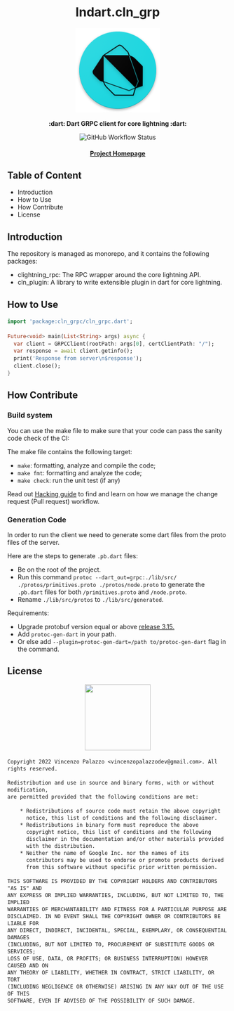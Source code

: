 <div align="center">
  <h1>lndart.cln_grp</h1>

  <img src="https://github.com/dart-lightning/icons/raw/main/main/res/mipmap-xxxhdpi/ic_launcher.png" />

  <p>
    <strong> :dart: Dart GRPC client for core lightning :dart: </strong>
  </p>

  <p>
   <img alt="GitHub Workflow Status" src="https://img.shields.io/github/workflow/status/dart-lightning/lndart.cln_grpc/cln_grpc%20dart%20code%20sanity%20check?style=flat-square">
  </p>

  <h4>
    <a href="https://github.com/dart-lightning">Project Homepage</a>
  </h4>
</div>

## Table of Content

- Introduction
- How to Use
- How Contribute
- License

## Introduction

The repository is managed as monorepo, and it contains the following packages:

- clightning_rpc: The RPC wrapper around the core lightning API.
- cln_plugin: A library to write extensible plugin in dart for core lightning.

## How to Use

```dart
import 'package:cln_grpc/cln_grpc.dart';

Future<void> main(List<String> args) async {
  var client = GRPCClient(rootPath: args[0], certClientPath: "/");
  var response = await client.getinfo();
  print('Response from server\n$response');
  client.close();
}
```

## How Contribute

### Build system

You can use the make file to make sure that your code can pass the sanity code check of the CI:

The make file contains the following target:

- `make`: formatting, analyze and compile the code;
- `make fmt`: formatting and analyze the code;
- `make check`: run the unit test (if any)

Read out [Hacking guide](#TODO) to find and learn on how we manage the change request (Pull request) workflow.
### Generation Code

In order to run the client we need to generate some dart files from the proto files of the server.

Here are the steps to generate `.pb.dart` files:
- Be on the root of the project.
- Run this command `protoc --dart_out=grpc:./lib/src/ ./protos/primitives.proto ./protos/node.proto` to generate the `.pb.dart` files for both `/primitives.proto` and `/node.proto`.
- Rename `./lib/src/protos` to `./lib/src/generated`.

Requirements:
- Upgrade protobuf version equal or above [release 3.15.](https://github.com/protocolbuffers/protobuf/releases/tag/v3.15.0)
- Add `protoc-gen-dart` in your path.
- Or else add `--plugin=protoc-gen-dart=/path to/protoc-gen-dart` flag in the command.

## License

<div align="center">
  <img src="https://opensource.org/files/osi_keyhole_300X300_90ppi_0.png" width="150" height="150"/>
</div>

```
Copyright 2022 Vincenzo Palazzo <vincenzopalazzodev@gmail.com>. All rights reserved.

Redistribution and use in source and binary forms, with or without modification,
are permitted provided that the following conditions are met:

    * Redistributions of source code must retain the above copyright
      notice, this list of conditions and the following disclaimer.
    * Redistributions in binary form must reproduce the above
      copyright notice, this list of conditions and the following
      disclaimer in the documentation and/or other materials provided
      with the distribution.
    * Neither the name of Google Inc. nor the names of its
      contributors may be used to endorse or promote products derived
      from this software without specific prior written permission.

THIS SOFTWARE IS PROVIDED BY THE COPYRIGHT HOLDERS AND CONTRIBUTORS "AS IS" AND
ANY EXPRESS OR IMPLIED WARRANTIES, INCLUDING, BUT NOT LIMITED TO, THE IMPLIED
WARRANTIES OF MERCHANTABILITY AND FITNESS FOR A PARTICULAR PURPOSE ARE
DISCLAIMED. IN NO EVENT SHALL THE COPYRIGHT OWNER OR CONTRIBUTORS BE LIABLE FOR
ANY DIRECT, INDIRECT, INCIDENTAL, SPECIAL, EXEMPLARY, OR CONSEQUENTIAL DAMAGES
(INCLUDING, BUT NOT LIMITED TO, PROCUREMENT OF SUBSTITUTE GOODS OR SERVICES;
LOSS OF USE, DATA, OR PROFITS; OR BUSINESS INTERRUPTION) HOWEVER CAUSED AND ON
ANY THEORY OF LIABILITY, WHETHER IN CONTRACT, STRICT LIABILITY, OR TORT
(INCLUDING NEGLIGENCE OR OTHERWISE) ARISING IN ANY WAY OUT OF THE USE OF THIS
SOFTWARE, EVEN IF ADVISED OF THE POSSIBILITY OF SUCH DAMAGE.
